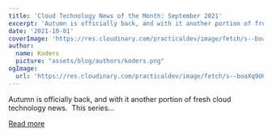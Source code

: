 ```yaml
---
title: 'Cloud Technology News of the Month: September 2021'
excerpt: 'Autumn is officially back, and with it another portion of fresh cloud technology news.   This series...'
date: '2021-10-01'
coverImage: 'https://res.cloudinary.com/practicaldev/image/fetch/s--boaXq9UG--/c_imagga_scale,f_auto,fl_progressive,h_420,q_auto,w_1000/https://dev-to-uploads.s3.amazonaws.com/uploads/articles/4ncamkliu8rmz9776ivn.png'
author:
  name: Koders
  picture: "assets/blog/authors/koders.png"
ogImage:
  url: 'https://res.cloudinary.com/practicaldev/image/fetch/s--boaXq9UG--/c_imagga_scale,f_auto,fl_progressive,h_420,q_auto,w_1000/https://dev-to-uploads.s3.amazonaws.com/uploads/articles/4ncamkliu8rmz9776ivn.png'
---
```


Autumn is officially back, and with it another portion of fresh cloud technology news.   This series...

[Read more](https://dev.to/castai/cloud-technology-news-of-the-month-september-2021-21mo)
